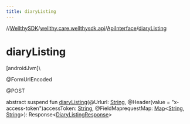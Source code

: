 ```yaml
---
title: diaryListing
---
```

//[WellthySDK](../../../index.html)/[wellthy.care.wellthysdk.api](../index.html)/[ApiInterface](index.html)/[diaryListing](diary-listing.html)



# diaryListing



[androidJvm]\




@FormUrlEncoded



@POST



abstract suspend fun [diaryListing](diary-listing.html)(@Urlurl: [String](https://kotlinlang.org/api/latest/jvm/stdlib/kotlin/-string/index.html), @Header(value = "x-access-token")accessToken: [String](https://kotlinlang.org/api/latest/jvm/stdlib/kotlin/-string/index.html), @FieldMaprequestMap: [Map](https://kotlinlang.org/api/latest/jvm/stdlib/kotlin.collections/-map/index.html)&lt;[String](https://kotlinlang.org/api/latest/jvm/stdlib/kotlin/-string/index.html), [String](https://kotlinlang.org/api/latest/jvm/stdlib/kotlin/-string/index.html)&gt;): Response&lt;[DiaryListingResponse](../../wellthy.care.wellthysdk.data.diary/-diary-listing-response/index.html)&gt;




